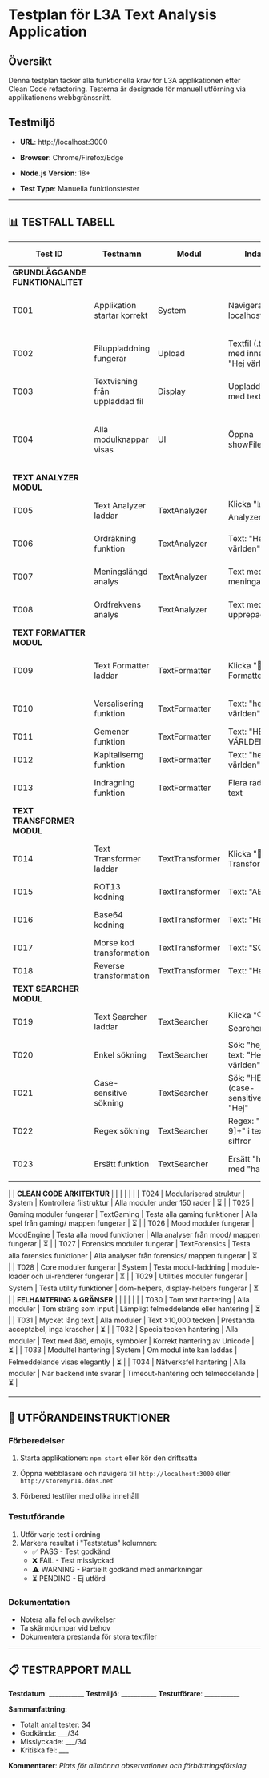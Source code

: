 # Testplan för L3A Text Analysis Application

## Översikt

Denna testplan täcker alla funktionella krav för L3A applikationen efter Clean Code refactoring. Testerna är designade för manuell utförning via applikationens webbgränssnitt.

## Testmiljö

- **URL**: http://localhost:3000

- **Browser**: Chrome/Firefox/Edge
- **Node.js Version**: 18+
- **Test Type**: Manuella funktionstester

---

## 📊 TESTFALL TABELL

| Test ID | Testnamn | Modul | Indata | Förväntat Utfall | Teststatus |
|---------|----------|--------|---------|------------------|------------|
| **GRUNDLÄGGANDE FUNKTIONALITET** | | | | | |
| T001 | Applikation startar korrekt | System | Navigera till localhost:3000 | Startsida visas med upload-funktionalitet | ⏳ |
| T002 | Filuppladdning fungerar | Upload | Textfil (.txt) med innehåll "Hej världen" | Filen laddas upp och innehållet visas | ⏳ |
| T003 | Textvisning från uppladdad fil | Display | Uppladdad fil med text | Text visas i scrollbar-område | ⏳ |
| T004 | Alla modulknappar visas | UI | Öppna showFile-sida | 9 modulknappar visas (Analyzer, Formatter, etc.) | ⏳ |
| **TEXT ANALYZER MODUL** | | | | | |
| T005 | Text Analyzer laddar | TextAnalyzer | Klicka "📊 Text Analyzer" | Text Analyzer gränssnitt visas | ⏳ |
| T006 | Ordräkning funktion | TextAnalyzer | Text: "Hej hej världen" | Visar antal ord: 3, tecken: 14 | ⏳ |
| T007 | Meningslängd analys | TextAnalyzer | Text med flera meningar | Genomsnittlig meningslängd beräknas | ⏳ |
| T008 | Ordfrekvens analys | TextAnalyzer | Text med upprepade ord | Lista över mest frekventa ord | ⏳ |
| **TEXT FORMATTER MODUL** | | | | | |
| T009 | Text Formatter laddar | TextFormatter | Klicka "🎨 Text Formatter" | Text Formatter gränssnitt visas | ⏳ |
| T010 | Versalisering funktion | TextFormatter | Text: "hej världen" | Formaterat till "HEJ VÄRLDEN" | ⏳ |
| T011 | Gemener funktion | TextFormatter | Text: "HEJ VÄRLDEN" | Formaterat till "hej världen" | ⏳ |
| T012 | Kapitaliserng funktion | TextFormatter | Text: "hej världen" | Formaterat till "Hej Världen" | ⏳ |
| T013 | Indragning funktion | TextFormatter | Flera rader text | Text indragning tillämpas | ⏳ |
| **TEXT TRANSFORMER MODUL** | | | | | |
| T014 | Text Transformer laddar | TextTransformer | Klicka "🔄 Text Transformer" | Text Transformer gränssnitt visas | ⏳ |
| T015 | ROT13 kodning | TextTransformer | Text: "ABC" | Transformerat till "NOP" | ⏳ |
| T016 | Base64 kodning | TextTransformer | Text: "Hej" | Base64 kodad sträng returneras | ⏳ |
| T017 | Morse kod transformation | TextTransformer | Text: "SOS" | Morse kod: "... --- ..." | ⏳ |
| T018 | Reverse transformation | TextTransformer | Text: "Hej" | Transformerat till "jeH" | ⏳ |
| **TEXT SEARCHER MODUL** | | | | | |
| T019 | Text Searcher laddar | TextSearcher | Klicka "🔍 Text Searcher" | Text Searcher gränssnitt visas | ⏳ |
| T020 | Enkel sökning | TextSearcher | Sök: "hej" i text: "Hej världen" | Träff hittas och markeras | ⏳ |
| T021 | Case-sensitive sökning | TextSearcher | Sök: "HEJ" (case-sensitive) i "Hej" | Ingen träff hittas | ⏳ |
| T022 | Regex sökning | TextSearcher | Regex: "[0-9]+" i text med siffror | Siffror hittas och markeras | ⏳ |
| T023 | Ersätt funktion | TextSearcher | Ersätt "hej" med "hallå" | Text uppdateras korrekt | ⏳ |
|
| **CLEAN CODE ARKITEKTUR** | | | | | |
| T024 | Modulariserad struktur | System | Kontrollera filstruktur | Alla moduler under 150 rader | ⏳ |
| T025 | Gaming moduler fungerar | TextGaming | Testa alla gaming funktioner | Alla spel från gaming/ mappen fungerar | ⏳ |
| T026 | Mood moduler fungerar | MoodEngine | Testa alla mood funktioner | Alla analyser från mood/ mappen fungerar | ⏳ |
| T027 | Forensics moduler fungerar | TextForensics | Testa alla forensics funktioner | Alla analyser från forensics/ mappen fungerar | ⏳ |
| T028 | Core moduler fungerar | System | Testa modul-laddning | module-loader och ui-renderer fungerar | ⏳ |
| T029 | Utilities moduler fungerar | System | Testa utility funktioner | dom-helpers, display-helpers fungerar | ⏳ |
| **FELHANTERING & GRÄNSER** | | | | | |
| T030 | Tom text hantering | Alla moduler | Tom sträng som input | Lämpligt felmeddelande eller hantering | ⏳ |
| T031 | Mycket lång text | Alla moduler | Text >10,000 tecken | Prestanda acceptabel, inga krascher | ⏳ |
| T032 | Specialtecken hantering | Alla moduler | Text med åäö, emojis, symboler | Korrekt hantering av Unicode | ⏳ |
| T033 | Modulfel hantering | System | Om modul inte kan laddas | Felmeddelande visas elegantly | ⏳ |
| T034 | Nätverksfel hantering | Alla moduler | När backend inte svarar | Timeout-hantering och felmeddelande | ⏳ |

---

## 🚀 UTFÖRANDEINSTRUKTIONER

### Förberedelser

1. Starta applikationen: `npm start` eller kör den driftsatta

2. Öppna webbläsare och navigera till `http://localhost:3000` eller `http://storemyr14.ddns.net`
3. Förbered testfiler med olika innehåll

### Testutförande

1. Utför varje test i ordning
2. Markera resultat i "Teststatus" kolumnen:
   - ✅ PASS - Test godkänd
   - ❌ FAIL - Test misslyckad  
   - ⚠️ WARNING - Partiellt godkänd med anmärkningar
   - ⏳ PENDING - Ej utförd

### Dokumentation

- Notera alla fel och avvikelser
- Ta skärmdumpar vid behov
- Dokumentera prestanda för stora textfiler

---

## 📋 TESTRAPPORT MALL

**Testdatum**: ___________
**Testmiljö**: ___________
**Testutförare**: ___________

**Sammanfattning**:

- Totalt antal tester: 34
- Godkända: ___/34
- Misslyckade: ___/34
- Kritiska fel: ___

**Kommentarer**:
_Plats för allmänna observationer och förbättringsförslag_
